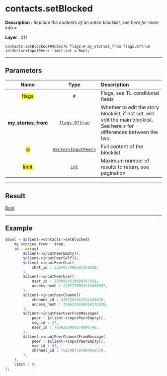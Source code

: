 # contacts.setBlocked

**Description** : *Replace the contents of an entire blocklist, see here for more info »*

**Layer** : 211

```tl
contacts.setBlocked#94c65c76 flags:# my_stories_from:flags.0?true id:Vector<InputPeer> limit:int = Bool;
```

---

## Parameters

| Name | Type | Description |
| :---: | :---: | :--- |
| <mark>flags</mark> | [`#`](type/#) | Flags, see TL conditional fields |
| **my_stories_from** | [`flags.0?true`](type/true) | Whether to edit the story blocklist; if not set, will edit the main blocklist. See here » for differences between the two |
| <mark>id</mark> | [`Vector<InputPeer>`](type/InputPeer) | Full content of the blocklist |
| <mark>limit</mark> | [`int`](type/int) | Maximum number of results to return, see pagination |

---

## Result

[Bool](type/Bool)

---

## Example

```php
$bool = $client->contacts->setBlocked(
	my_stories_from : true,
	id : array(
		$client->inputPeerEmpty(),
		$client->inputPeerSelf(),
		$client->inputPeerChat(
			chat_id : 5364057489307261029,
		),
		$client->inputPeerUser(
			user_id : 2950983539094367501,
			access_hash : 2207778953113495897,
		),
		$client->inputPeerChannel(
			channel_id : 3307293262232163670,
			access_hash : 3366226650850170828,
		),
		$client->inputPeerUserFromMessage(
			peer : $client->inputPeerEmpty(),
			msg_id : 27,
			user_id : 7036202466079846740,
		),
		$client->inputPeerChannelFromMessage(
			peer : $client->inputPeerEmpty(),
			msg_id : 93,
			channel_id : 7515487427904956759,
		),
	),
	limit : 9,
);
```